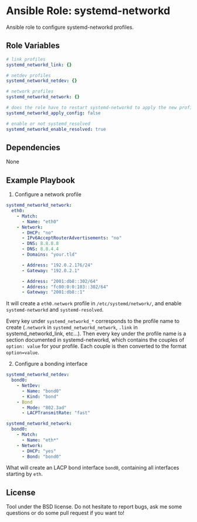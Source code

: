 Ansible Role: systemd-networkd
==============================

Ansible role to configure systemd-networkd profiles.

Role Variables
--------------

```yaml
# link profiles
systemd_networkd_link: {}

# netdev profiles
systemd_networkd_netdev: {}

# network profiles
systemd_networkd_network: {}

# does the role have to restart systemd-networkd to apply the new profiles ?
systemd_networkd_apply_config: false

# enable or not systemd_resolved
systemd_networkd_enable_resolved: true
```

Dependencies
------------

None

Example Playbook
-------------------------

1) Configure a network profile

```yaml
systemd_networkd_network:
  eth0:
    - Match:
      - Name: "eth0"
    - Network:
      - DHCP: "no"
      - IPv6AcceptRouterAdvertisements: "no"
      - DNS: 8.8.8.8
      - DNS: 8.8.4.4
      - Domains: "your.tld"

      - Address: "192.0.2.176/24"
      - Gateway: "192.0.2.1"

      - Address: "2001:db8::302/64"
      - Address: "fc00:0:0:103::302/64"
      - Gateway: "2001:db8::1"
```

It will create a `eth0.network` profile in `/etc/systemd/network/`, and enable
`systemd-networkd` and `systemd-resolved`.

Every key under `systemd_networkd_*` corresponds to the profile name to create
(`.network` in `systemd_networkd_network`, `.link` in systemd_networkd_link,
etc…). Then every key under the profile name is a section documented in
systemd-networkd, which contains the couples of `option: value` for your
profile. Each couple is then converted to the format `option=value`.

2) Configure a bonding interface

```yaml
systemd_networkd_netdev:
  bond0:
    - NetDev:
      - Name: "bond0"
      - Kind: "bond"
    - Bond
      - Mode: "802.3ad"
      - LACPTransmitRate: "fast"

systemd_networkd_network:
  bond0:
    - Match:
      - Name: "eth*"
    - Network:
      - DHCP: "yes"
      - Bond: "bond0"
```

What will create an LACP bond interface `bond0`, containing all interfaces
starting by `eth`.

License
-------

Tool under the BSD license. Do not hesitate to report bugs, ask me some
questions or do some pull request if you want to!
